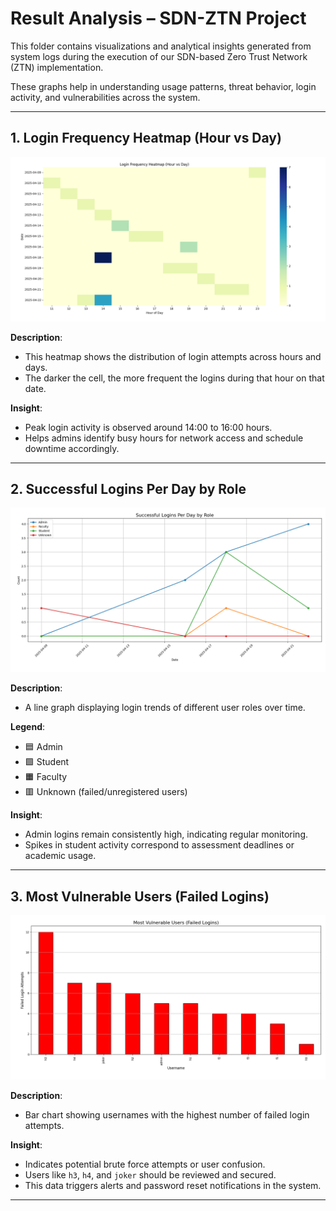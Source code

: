 # Result Analysis – SDN-ZTN Project

This folder contains visualizations and analytical insights generated from system logs during the execution of our SDN-based Zero Trust Network (ZTN) implementation.

These graphs help in understanding usage patterns, threat behavior, login activity, and vulnerabilities across the system.

---

## 1. Login Frequency Heatmap (Hour vs Day)

![Login Heatmap](./login-heatmap.png)

**Description**:
- This heatmap shows the distribution of login attempts across hours and days.
- The darker the cell, the more frequent the logins during that hour on that date.

**Insight**:
- Peak login activity is observed around 14:00 to 16:00 hours.
- Helps admins identify busy hours for network access and schedule downtime accordingly.

---

## 2. Successful Logins Per Day by Role

![Logins by Role](./logins-day-role.png)

**Description**:
- A line graph displaying login trends of different user roles over time.

**Legend**:
- 🟦 Admin
- 🟩 Student
- 🟧 Faculty
- 🟥 Unknown (failed/unregistered users)

**Insight**:
- Admin logins remain consistently high, indicating regular monitoring.
- Spikes in student activity correspond to assessment deadlines or academic usage.

---

## 3. Most Vulnerable Users (Failed Logins)

![Vulnerable Users](./vuln-users.png)

**Description**:
- Bar chart showing usernames with the highest number of failed login attempts.

**Insight**:
- Indicates potential brute force attempts or user confusion.
- Users like `h3`, `h4`, and `joker` should be reviewed and secured.
- This data triggers alerts and password reset notifications in the system.

---